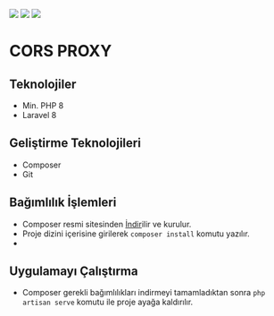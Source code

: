 ![](https://img.shields.io/badge/version-v0.1-blue) 
![](https://img.shields.io/badge/PHP-v8.1-brightgreen) 
![](https://img.shields.io/badge/Laravel-v8-brightgreen)

# CORS PROXY

## Teknolojiler
- Min. PHP 8
- Laravel 8

## Geliştirme Teknolojileri
- Composer
- Git

## Bağımlılık İşlemleri
- Composer resmi sitesinden [İndir](https://getcomposer.org/)ilir ve kurulur.
- Proje dizini içerisine girilerek `composer install` komutu yazılır.
- 
## Uygulamayı Çalıştırma
- Composer gerekli bağımlılıkları indirmeyi tamamladıktan sonra  `php artisan serve` komutu ile proje ayağa kaldırılır.
